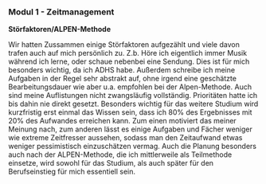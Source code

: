 ### Modul 1 - Zeitmanagement
**Störfaktoren/ALPEN-Methode**

Wir hatten Zussammen einige Störfaktoren aufgezählt und viele davon trafen auch auf mich persönlich zu. 
Z.b. Höre ich eigentlich immer Musik während ich lerne, oder schaue nebenbei eine Sendung. 
Dies ist für mich besonders wichtig, da ich ADHS habe. Außerdem schreibe ich meine Aufgaben in der 
Regel sehr abstrakt auf, ohne irgend eine geschätzte Bearbeitungsdauer wie aber u.a. empfohlen 
bei der Alpen-Methode. Auch sind meine Auflistungen nicht zwangsläufig vollständig. 
Prioritäten hatte ich bis dahin nie direkt gesetzt. Besonders wichtig für das weitere Studium wird 
kurzfristig erst einmal das Wissen sein, dass ich 80% des Ergebnisses mit 20% des Aufwandes erreichen kann. 
Zum einen motiviert das meiner Meinung nach, zum anderen lässt es einige Aufgaben und Fächer weniger 
wie extreme Zeitfresser aussehen, sodass man den Zeitaufwand etwas weniger pessimistisch einzuschätzen vermag. 
Auch die Planung besonders auch nach der ALPEN-Methode, die ich mittlerweile als Teilmethode einsetze,
wird sowohl für das Studium, als auch später für den Berufseinstieg für mich essentiell sein.
